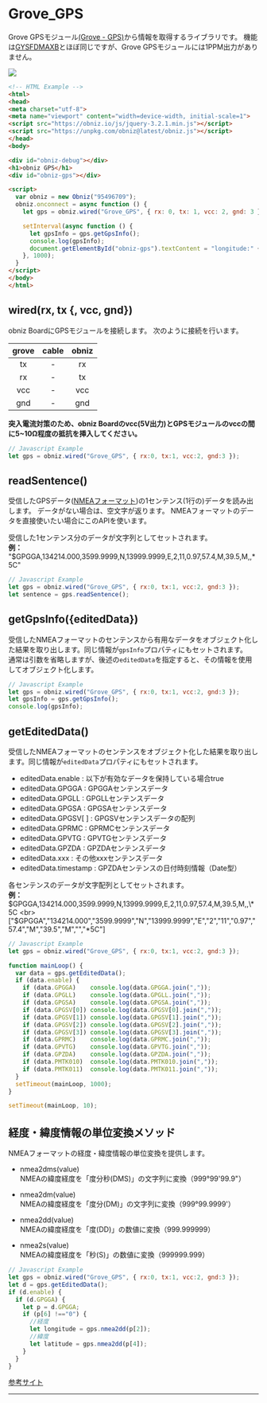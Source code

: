 # Grove_GPS
Grove GPSモジュール[(Grove - GPS)](https://www.seeedstudio.com/Grove-GPS-p-959.html)から情報を取得するライブラリです。
機能は[GYSFDMAXB](https://obniz.io/ja/sdk/parts/GYSFDMAXB/README.md)とほぼ同じですが、Grove GPSモジュールには1PPM出力がありません。

![](image.jpg)

```html
<!-- HTML Example -->
<html>
<head>
<meta charset="utf-8">
<meta name="viewport" content="width=device-width, initial-scale=1">
<script src="https://obniz.io/js/jquery-3.2.1.min.js"></script>
<script src="https://unpkg.com/obniz@latest/obniz.js"></script>
</head>
<body>

<div id="obniz-debug"></div>
<h1>obniz GPS</h1>
<div id="obniz-gps"></div>

<script>
  var obniz = new Obniz("95496709");
  obniz.onconnect = async function () {
    let gps = obniz.wired("Grove_GPS", { rx: 0, tx: 1, vcc: 2, gnd: 3 });

    setInterval(async function () {
      let gpsInfo = gps.getGpsInfo();
      console.log(gpsInfo);
      document.getElementById("obniz-gps").textContent = "longitude:" + gpsInfo.longitude + " latitude:" + gpsInfo.latitude;
    }, 1000);
  }
</script>
</body>
</html>
```


## wired(rx, tx {, vcc, gnd})

obniz BoardにGPSモジュールを接続します。
次のように接続を行います。

| grove | cable | obniz |
|:--:|:--:|:--:|
| tx | - | rx |
| rx | - | tx |
| vcc | - | vcc |
| gnd | - | gnd |


**突入電流対策のため、obniz Boardのvcc(5V出力)とGPSモジュールのvccの間に5~10Ω程度の抵抗を挿入してください。**

```javascript
// Javascript Example
let gps = obniz.wired("Grove_GPS", { rx:0, tx:1, vcc:2, gnd:3 });
```

## readSentence()

受信したGPSデータ([NMEAフォーマット](https://ja.wikipedia.org/wiki/NMEA_0183))の1センテンス(1行の)データを読み出します。
データがない場合は、空文字が返ります。
NMEAフォーマットのデータを直接使いたい場合にこのAPIを使います。

受信した1センテンス分のデータが文字列としてセットされます。<br>
**例：** "$GPGGA,134214.000,3599.9999,N,13999.9999,E,2,11,0.97,57.4,M,39.5,M,,\*5C"


```javascript
// Javascript Example
let gps = obniz.wired("Grove_GPS", { rx:0, tx:1, vcc:2, gnd:3 });
let sentence = gps.readSentence();
```

## getGpsInfo({editedData})

受信したNMEAフォーマットのセンテンスから有用なデータをオブジェクト化した結果を取り出します。同じ情報が`gpsInfo`プロパティにもセットされます。<br>
通常は引数を省略しますが、後述の`editedData`を指定すると、その情報を使用してオブジェクト化します。

```javascript
// Javascript Example
let gps = obniz.wired("Grove_GPS", { rx:0, tx:1, vcc:2, gnd:3 });
let gpsInfo = gps.getGpsInfo();
console.log(gpsInfo);

```

## getEditedData()

受信したNMEAフォーマットのセンテンスをオブジェクト化した結果を取り出します。同じ情報が`editedData`プロパティにもセットされます。

- editedData.enable : 以下が有効なデータを保持している場合true
- editedData.GPGGA : GPGGAセンテンスデータ
- editedData.GPGLL : GPGLLセンテンスデータ
- editedData.GPGSA : GPGSAセンテンスデータ
- editedData.GPGSV[ ] : GPGSVセンテンスデータの配列
- editedData.GPRMC : GPRMCセンテンスデータ
- editedData.GPVTG : GPVTGセンテンスデータ
- editedData.GPZDA : GPZDAセンテンスデータ
- editedData.xxx : その他xxxセンテンスデータ
- editedData.timestamp : GPZDAセンテンスの日付時刻情報（Date型）

各センテンスのデータが文字配列としてセットされます。<br>
**例：** $GPGGA,134214.000,3599.9999,N,13999.9999,E,2,11,0.97,57.4,M,39.5,M,,\*5C
<br>
["$GPGGA","134214.000","3599.9999","N","13999.9999","E","2","11","0.97","57.4","M","39.5","M","","*5C"]


```javascript
// Javascript Example
let gps = obniz.wired("Grove_GPS", { rx:0, tx:1, vcc:2, gnd:3 });

function mainLoop() {
  var data = gps.getEditedData();
  if (data.enable) {
    if (data.GPGGA)    console.log(data.GPGGA.join(","));
    if (data.GPGLL)    console.log(data.GPGLL.join(","));
    if (data.GPGSA)    console.log(data.GPGSA.join(","));
    if (data.GPGSV[0]) console.log(data.GPGSV[0].join(","));
    if (data.GPGSV[1]) console.log(data.GPGSV[1].join(","));
    if (data.GPGSV[2]) console.log(data.GPGSV[2].join(","));
    if (data.GPGSV[3]) console.log(data.GPGSV[3].join(","));
    if (data.GPRMC)    console.log(data.GPRMC.join(","));
    if (data.GPVTG)    console.log(data.GPVTG.join(","));
    if (data.GPZDA)    console.log(data.GPZDA.join(","));
    if (data.PMTK010)  console.log(data.PMTK010.join(","));
    if (data.PMTK011)  console.log(data.PMTK011.join(","));
  }
  setTimeout(mainLoop, 1000);
}

setTimeout(mainLoop, 10);
```


## 経度・緯度情報の単位変換メソッド

NMEAフォーマットの経度・緯度情報の単位変換を提供します。

- nmea2dms(value)<br>
NMEAの緯度経度を「度分秒(DMS)」の文字列に変換（999°99'99.9"）

- nmea2dm(value)<br>
NMEAの緯度経度を「度分(DM)」の文字列に変換（999°99.9999'）

- nmea2dd(value)<br>
NMEAの緯度経度を「度(DD)」の数値に変換（999.999999）

- nmea2s(value)<br>
NMEAの緯度経度を「秒(S)」の数値に変換（999999.999）


```javascript
// Javascript Example
let gps = obniz.wired("Grove_GPS", { rx:0, tx:1, vcc:2, gnd:3 });
let d = gps.getEditedData();
if (d.enable) {
  if (d.GPGGA) {
    let p = d.GPGGA;
    if (p[6] !=="0") {
      //経度
      let longitude = gps.nmea2dd(p[2]);
      //緯度
      let latitude = gps.nmea2dd(p[4]);
    }
  }
}

```

[参考サイト](https://www.petitmonte.com/robot/howto_gysfdmaxb.html)


---
